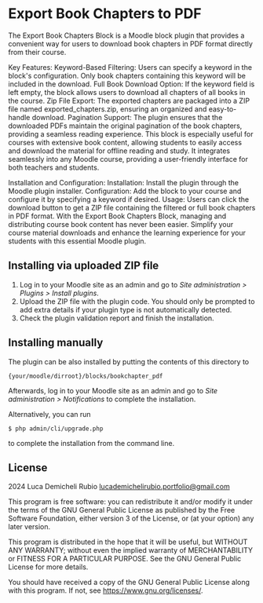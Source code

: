 # Export Book Chapters to PDF #

The Export Book Chapters Block is a Moodle block plugin that provides a convenient way for users to download book chapters in PDF format directly from their course.

Key Features:
Keyword-Based Filtering: Users can specify a keyword in the block's configuration. Only book chapters containing this keyword will be included in the download.
Full Book Download Option: If the keyword field is left empty, the block allows users to download all chapters of all books in the course.
Zip File Export: The exported chapters are packaged into a ZIP file named exported_chapters.zip, ensuring an organized and easy-to-handle download.
Pagination Support: The plugin ensures that the downloaded PDFs maintain the original pagination of the book chapters, providing a seamless reading experience.
This block is especially useful for courses with extensive book content, allowing students to easily access and download the material for offline reading and study. It integrates seamlessly into any Moodle course, providing a user-friendly interface for both teachers and students.

Installation and Configuration:
Installation: Install the plugin through the Moodle plugin installer.
Configuration: Add the block to your course and configure it by specifying a keyword if desired.
Usage: Users can click the download button to get a ZIP file containing the filtered or full book chapters in PDF format.
With the Export Book Chapters Block, managing and distributing course book content has never been easier. Simplify your course material downloads and enhance the learning experience for your students with this essential Moodle plugin.

## Installing via uploaded ZIP file ##

1. Log in to your Moodle site as an admin and go to _Site administration >
   Plugins > Install plugins_.
2. Upload the ZIP file with the plugin code. You should only be prompted to add
   extra details if your plugin type is not automatically detected.
3. Check the plugin validation report and finish the installation.

## Installing manually ##

The plugin can be also installed by putting the contents of this directory to

    {your/moodle/dirroot}/blocks/bookchapter_pdf

Afterwards, log in to your Moodle site as an admin and go to _Site administration >
Notifications_ to complete the installation.

Alternatively, you can run

    $ php admin/cli/upgrade.php

to complete the installation from the command line.

## License ##

2024 Luca Demicheli Rubio <lucademichelirubio.portfolio@gmail.com>

This program is free software: you can redistribute it and/or modify it under
the terms of the GNU General Public License as published by the Free Software
Foundation, either version 3 of the License, or (at your option) any later
version.

This program is distributed in the hope that it will be useful, but WITHOUT ANY
WARRANTY; without even the implied warranty of MERCHANTABILITY or FITNESS FOR A
PARTICULAR PURPOSE.  See the GNU General Public License for more details.

You should have received a copy of the GNU General Public License along with
this program.  If not, see <https://www.gnu.org/licenses/>.

